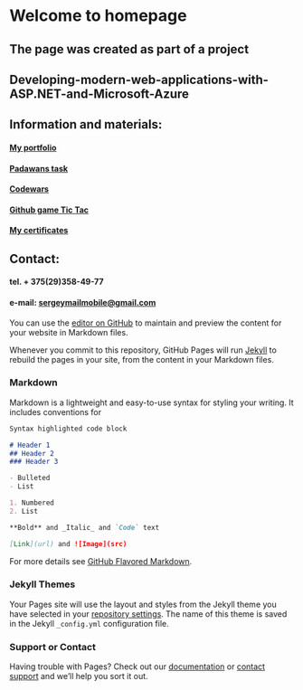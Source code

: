# **Welcome to homepage**




## The page was created as part of a project 
## Developing-modern-web-applications-with-ASP.NET-and-Microsoft-Azure



## Information and materials:


#### [My portfolio](https://github.com/SergeyPochebyt/SergeyPochebyt.github.io/edit/master/index.md)
#### [Padawans task](https://18.194.77.2/HomeWorks)
#### [Codewars](https://www.codewars.com/users/SergeyPochebyt)
#### [Github game Tic Tac](https://github.com/SergeyPochebyt/TicTac)
#### [My certificates](https://github.com/SergeyPochebyt/SergeyPochebyt.github.io/edit/master/index.md)




## Contact:
#### tel. + 375(29)358-49-77
#### e-mail: sergeymailmobile@gmail.com





You can use the [editor on GitHub](https://github.com/SergeyPochebyt/SergeyPochebyt.github.io/edit/master/index.md) to maintain and preview the content for your website in Markdown files.

Whenever you commit to this repository, GitHub Pages will run [Jekyll](https://jekyllrb.com/) to rebuild the pages in your site, from the content in your Markdown files.

### Markdown

Markdown is a lightweight and easy-to-use syntax for styling your writing. It includes conventions for

```markdown
Syntax highlighted code block

# Header 1
## Header 2
### Header 3

- Bulleted
- List

1. Numbered
2. List

**Bold** and _Italic_ and `Code` text

[Link](url) and ![Image](src)
```

For more details see [GitHub Flavored Markdown](https://guides.github.com/features/mastering-markdown/).

### Jekyll Themes

Your Pages site will use the layout and styles from the Jekyll theme you have selected in your [repository settings](https://github.com/SergeyPochebyt/SergeyPochebyt.github.io/settings). The name of this theme is saved in the Jekyll `_config.yml` configuration file.

### Support or Contact

Having trouble with Pages? Check out our [documentation](https://help.github.com/categories/github-pages-basics/) or [contact support](https://github.com/contact) and we’ll help you sort it out.
